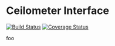 Ceilometer Interface
====================

[![Build Status](https://travis-ci.org/anchor/ceilometer-common.svg)](https://travis-ci.org/anchor/ceilometer-common)
[![Coverage Status](https://coveralls.io/repos/anchor/ceilometer-common/badge.svg)](https://coveralls.io/r/anchor/ceilometer-common)

foo
